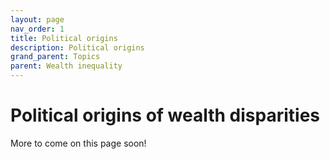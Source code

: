 ```yaml
---
layout: page
nav_order: 1
title: Political origins
description: Political origins
grand_parent: Topics
parent: Wealth inequality
---
```


# Political origins of wealth disparities

More to come on this page soon!